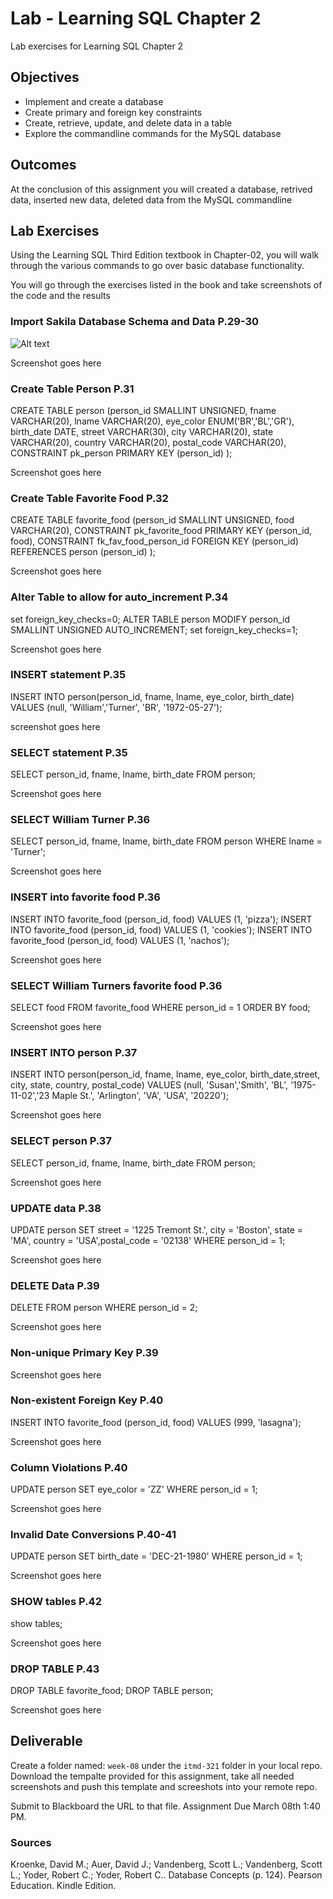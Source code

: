 # Lab - Learning SQL Chapter 2

Lab exercises for Learning SQL Chapter 2

## Objectives

* Implement and create a database
* Create primary and foreign key constraints
* Create, retrieve, update, and delete data in a table
* Explore the commandline commands for the MySQL database

## Outcomes

At the conclusion of this assignment you will created a database, retrived data, inserted new data, deleted data from the MySQL commandline

## Lab Exercises

Using the Learning SQL Third Edition textbook in Chapter-02, you will walk through the various commands to go over basic database functionality.

You will go through the exercises listed in the book and take screenshots of the code and the results

### Import Sakila Database Schema and Data P.29-30

![Alt text](\screenshot\1.png?raw=true "Optional Title")

Screenshot goes here

### Create Table Person P.31


CREATE TABLE person
 (person_id SMALLINT UNSIGNED,
 fname VARCHAR(20),
 lname VARCHAR(20),
 eye_color ENUM('BR','BL','GR'),
 birth_date DATE,
 street VARCHAR(30),
 city VARCHAR(20),
 state VARCHAR(20),
 country VARCHAR(20),
 postal_code VARCHAR(20),
 CONSTRAINT pk_person PRIMARY KEY (person_id)
 );

Screenshot goes here

### Create Table Favorite Food P.32

CREATE TABLE favorite_food
(person_id SMALLINT UNSIGNED,
food VARCHAR(20),
CONSTRAINT pk_favorite_food PRIMARY KEY (person_id, food),
CONSTRAINT fk_fav_food_person_id FOREIGN KEY (person_id) REFERENCES person (person_id)
);

Screenshot goes here

### Alter Table to allow for auto_increment P.34

set foreign_key_checks=0;
ALTER TABLE person
 MODIFY person_id SMALLINT UNSIGNED AUTO_INCREMENT;
set foreign_key_checks=1;

Screenshot goes here

### INSERT statement P.35

INSERT INTO person(person_id, fname, lname, eye_color, birth_date) VALUES (null, 'William','Turner', 'BR', '1972-05-27');

screenshot goes here

### SELECT statement P.35

 SELECT person_id, fname, lname, birth_date FROM person;

Screenshot goes here

### SELECT William Turner P.36

 SELECT person_id, fname, lname, birth_date FROM person WHERE lname = 'Turner';

Screenshot goes here

### INSERT into favorite food P.36

INSERT INTO favorite_food (person_id, food) VALUES (1, 'pizza');
INSERT INTO favorite_food (person_id, food) VALUES (1, 'cookies');
INSERT INTO favorite_food (person_id, food) VALUES (1, 'nachos');

Screenshot goes here

### SELECT William Turners favorite food P.36

SELECT food FROM favorite_food WHERE person_id = 1 ORDER BY food;

Screenshot goes here

### INSERT INTO person P.37

INSERT INTO person(person_id, fname, lname, eye_color, birth_date,street, city, state, country, postal_code) VALUES (null, 'Susan','Smith', 'BL', '1975-11-02','23 Maple St.', 'Arlington', 'VA', 'USA', '20220');

Screenshot goes here

### SELECT person P.37

SELECT person_id, fname, lname, birth_date FROM person;

Screenshot goes here

### UPDATE data P.38

UPDATE person SET street = '1225 Tremont St.', city = 'Boston', state = 'MA', country = 'USA',postal_code = '02138' WHERE person_id = 1;

Screenshot goes here

### DELETE Data P.39

DELETE FROM person WHERE person_id = 2;

Screenshot goes here

### Non-unique Primary Key P.39

Screenshot goes here

### Non-existent Foreign Key P.40

INSERT INTO favorite_food (person_id, food) VALUES (999, 'lasagna');

Screenshot goes here

### Column Violations P.40

 UPDATE person SET eye_color = 'ZZ' WHERE person_id = 1;

Screenshot goes here

### Invalid Date Conversions P.40-41

UPDATE person SET birth_date = 'DEC-21-1980' WHERE person_id = 1;

Screenshot goes here

### SHOW tables P.42

show tables;

Screenshot goes here

### DROP TABLE P.43

 DROP TABLE favorite_food;
 DROP TABLE person;

Screenshot goes here

## Deliverable

Create a folder named: `week-08` under the `itmd-321` folder in your local repo. Download the tempalte provided for this assignment, take all needed screenshots and push this template and screeshots into your remote repo.

Submit to Blackboard the URL to that file.  Assignment Due March 08th 1:40 PM.

### Sources

Kroenke, David M.; Auer, David J.; Vandenberg, Scott L.; Vandenberg, Scott L.; Yoder, Robert C.; Yoder, Robert C.. Database Concepts (p. 124). Pearson Education. Kindle Edition. 